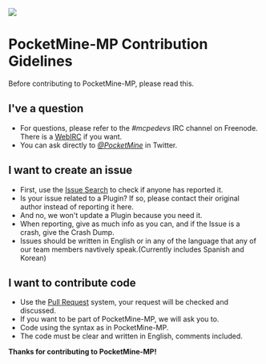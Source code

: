 ![](http://www.pocketmine.net/favicon.png)

# PocketMine-MP Contribution Gidelines

Before contributing to PocketMine-MP, please read this.


## I've a question
* For questions, please refer to the _#mcpedevs_ IRC
 channel on Freenode. There is a [WebIRC](http://webchat.freenode.net?channels=mcpedevs&uio=d4) if you want.
* You can ask directly to _[@PocketMine](https://twitter.com/PocketMine)_ in Twitter.

## I want to create an issue
* First, use the [Issue Search](https://github.com/PocketMine/PocketMine-MP/search?ref=cmdform&type=Issues) to check if anyone has reported it.
* Is your issue related to a Plugin? If so, please contact their original author instead of reporting it here.
 * And no, we won't update a Plugin because you need it.
* When reporting, give as much info as you can, and if the Issue is a crash, give the Crash Dump.
* Issues should be written in English or in any of the language that any of our team members navtively speak.(Currently includes Spanish and Korean)

## I want to contribute code
* Use the [Pull Request](https://github.com/PocketMine/PocketMine-MP/pull/new) system, your request will be checked and discussed.
* If you want to be part of PocketMine-MP, we will ask you to.
* Code using the syntax as in PocketMine-MP.
* The code must be clear and written in English, comments included.


__Thanks for contributing to PocketMine-MP!__
